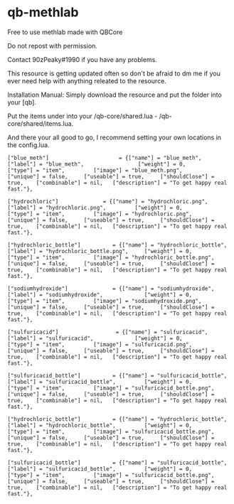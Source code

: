 # qb-methlab
Free to use methlab made with QBCore


Do not repost with permission.

Contact 90zPeaky#1990 if you have any problems.

This resource is getting updated often so don't be afraid to dm me if you ever need help with anything releated to the resource.

Installation Manual:
Simply download the resource and put the folder into your [qb].

Put the items under into your /qb-core/shared.lua - /qb-core/shared/items.lua.

And there your all good to go, I recommend setting your own locations in the config.lua.

```
["blue_meth"]                      = {["name"] = "blue_meth",                         ["label"] = "blue_meth",                 ["weight"] = 0,         ["type"] = "item",         ["image"] = "blue_meth.png",             ["unique"] = false,     ["useable"] = true,     ["shouldClose"] = true,    ["combinable"] = nil,   ["description"] = "To get happy real fast."},

["hydrochloric"]              = {["name"] = "hydrochloric.png",                   ["label"] = "hydrochloric.png",         ["weight"] = 0,         ["type"] = "item",         ["image"] = "hydrochloric.png",         ["unique"] = false,     ["useable"] = true,     ["shouldClose"] = true,    ["combinable"] = nil,   ["description"] = "To get happy real fast."},

["hydrochloric_bottle"]          = {["name"] = "hydrochloric_bottle",                         ["label"] = "hydrochloric_bottle.png",     ["weight"] = 0,         ["type"] = "item",         ["image"] = "hydrochloric_bottle.png",  ["unique"] = false,     ["useable"] = true,     ["shouldClose"] = true,    ["combinable"] = nil,   ["description"] = "To get happy real fast."},

["sodiumhydroxide"]              = {["name"] = "sodiumhydroxide",                   ["label"] = "sodiumhydroxide",             ["weight"] = 0,         ["type"] = "item",         ["image"] = "sodiumhydroxide.png",         ["unique"] = false,     ["useable"] = true,     ["shouldClose"] = true,    ["combinable"] = nil,   ["description"] = "To get happy real fast."},

["sulfuricacid"]                  = {["name"] = "sulfuricacid",                         ["label"] = "sulfuricacid",             ["weight"] = 0,         ["type"] = "item",         ["image"] = "sulfuricacid.png",         ["unique"] = false,     ["useable"] = true,     ["shouldClose"] = true,    ["combinable"] = nil,   ["description"] = "To get happy real fast."},

["sulfuricacid_bottle"]          = {["name"] = "sulfuricacid_bottle",             ["label"] = "sulfuricacid_bottle",         ["weight"] = 0,         ["type"] = "item",         ["image"] = "sulfuricacid_bottle.png",     ["unique"] = false,     ["useable"] = true,     ["shouldClose"] = true,    ["combinable"] = nil,   ["description"] = "To get happy real fast."},
    
["hydrochloric_bottle"]          = {["name"] = "hydrochloric_bottle",             ["label"] = "hydrochloric_bottle",         ["weight"] = 0,         ["type"] = "item",         ["image"] = "sulfuricacid_bottle.png",     ["unique"] = false,     ["useable"] = true,     ["shouldClose"] = true,    ["combinable"] = nil,   ["description"] = "To get happy real fast."},

["sulfuricacid_bottle"]          = {["name"] = "sulfuricacid_bottle",             ["label"] = "sulfuricacid_bottle",         ["weight"] = 0,         ["type"] = "item",         ["image"] = "sulfuricacid_bottle.png",     ["unique"] = false,     ["useable"] = true,     ["shouldClose"] = true,    ["combinable"] = nil,   ["description"] = "To get happy real fast."},
